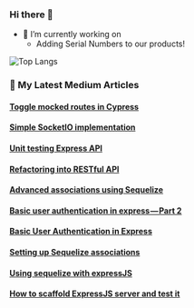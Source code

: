 ### Hi there 👋

- 🔭 I’m currently working on 
  - Adding Serial Numbers to our products!

![Top Langs](https://github-readme-stats.vercel.app/api/top-langs/?username=kianaditya)

### 📙 My Latest Medium Articles

<!--START_SECTION:feed-->
#### [Toggle mocked routes in Cypress](https:&#x2F;&#x2F;medium.com&#x2F;craft-academy&#x2F;toggle-mocked-routes-in-cypress-982c6d4dcc6?source&#x3D;rss-98456604b7f3------2)
#### [Simple SocketIO implementation](https:&#x2F;&#x2F;medium.com&#x2F;craft-academy&#x2F;simple-socketio-implementation-d8e506d7626a?source&#x3D;rss-98456604b7f3------2)
#### [Unit testing Express API](https:&#x2F;&#x2F;medium.com&#x2F;craft-academy&#x2F;unit-testing-express-api-c55cb709b3ac?source&#x3D;rss-98456604b7f3------2)
#### [Refactoring into RESTful API](https:&#x2F;&#x2F;medium.com&#x2F;craft-academy&#x2F;refactoring-into-restful-api-5741fc60766b?source&#x3D;rss-98456604b7f3------2)
#### [Advanced associations using Sequelize](https:&#x2F;&#x2F;medium.com&#x2F;craft-academy&#x2F;advanced-associations-using-sequelize-93290f196c12?source&#x3D;rss-98456604b7f3------2)
#### [Basic user authentication in express — Part 2](https:&#x2F;&#x2F;medium.com&#x2F;craft-academy&#x2F;basic-user-authentication-in-express-part-2-4d55681e41f6?source&#x3D;rss-98456604b7f3------2)
#### [Basic User Authentication in Express](https:&#x2F;&#x2F;medium.com&#x2F;craft-academy&#x2F;basic-user-authentication-in-express-6c996753a0b0?source&#x3D;rss-98456604b7f3------2)
#### [Setting up Sequelize associations](https:&#x2F;&#x2F;medium.com&#x2F;craft-academy&#x2F;setting-up-sequelize-associations-abddc5ed16d0?source&#x3D;rss-98456604b7f3------2)
#### [Using sequelize with expressJS](https:&#x2F;&#x2F;medium.com&#x2F;craft-academy&#x2F;connecting-sequelize-with-expressjs-ab2a6fc44d12?source&#x3D;rss-98456604b7f3------2)
#### [How to scaffold ExpressJS server and test it](https:&#x2F;&#x2F;medium.com&#x2F;craft-academy&#x2F;how-to-scaffold-expressjs-server-and-test-it-d2a2ab1d30e0?source&#x3D;rss-98456604b7f3------2)
<!--END_SECTION:feed-->
